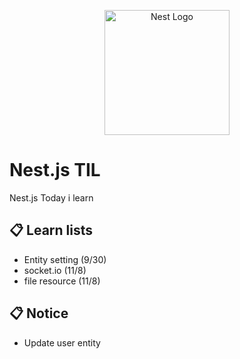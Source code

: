 <p align="center">
  <a href="http://nestjs.com/" target="blank"><img src="https://nestjs.com/img/logo-small.svg" width="200" alt="Nest Logo" /></a>
</p>

# Nest.js TIL
Nest.js Today i learn

## 📋 Learn lists

- Entity setting (9/30)
- socket.io (11/8)
- file resource (11/8)

## 📋 Notice

- Update user entity

